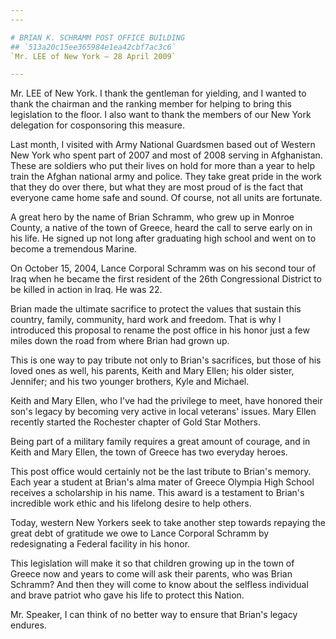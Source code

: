 ```yaml
---
---

# BRIAN K. SCHRAMM POST OFFICE BUILDING
## `513a20c15ee365984e1ea42cbf7ac3c6`
`Mr. LEE of New York — 28 April 2009`

---
```



Mr. LEE of New York. I thank the gentleman for yielding, and I wanted 
to thank the chairman and the ranking member for helping to bring this 
legislation to the floor. I also want to thank the members of our New 
York delegation for cosponsoring this measure.

Last month, I visited with Army National Guardsmen based out of 
Western New York who spent part of 2007 and most of 2008 serving in 
Afghanistan. These are soldiers who put their lives on hold for more 
than a year to help train the Afghan national army and police. They 
take great pride in the work that they do over there, but what they are 
most proud of is the fact that everyone came home safe and sound. Of 
course, not all units are fortunate.

A great hero by the name of Brian Schramm, who grew up in Monroe 
County, a native of the town of Greece, heard the call to serve early 
on in his life. He signed up not long after graduating high school and 
went on to become a tremendous Marine.



On October 15, 2004, Lance Corporal Schramm was on his second tour of 
Iraq when he became the first resident of the 26th Congressional 
District to be killed in action in Iraq. He was 22.

Brian made the ultimate sacrifice to protect the values that sustain 
this country, family, community, hard work and freedom. That is why I 
introduced this proposal to rename the post office in his honor just a 
few miles down the road from where Brian had grown up.

This is one way to pay tribute not only to Brian's sacrifices, but 
those of his loved ones as well, his parents, Keith and Mary Ellen; his 
older sister, Jennifer; and his two younger brothers, Kyle and Michael.

Keith and Mary Ellen, who I've had the privilege to meet, have 
honored their son's legacy by becoming very active in local veterans' 
issues. Mary Ellen recently started the Rochester chapter of Gold Star 
Mothers.

Being part of a military family requires a great amount of courage, 
and in Keith and Mary Ellen, the town of Greece has two everyday 
heroes.

This post office would certainly not be the last tribute to Brian's 
memory. Each year a student at Brian's alma mater of Greece Olympia 
High School receives a scholarship in his name. This award is a 
testament to Brian's incredible work ethic and his lifelong desire to 
help others.

Today, western New Yorkers seek to take another step towards repaying 
the great debt of gratitude we owe to Lance Corporal Schramm by 
redesignating a Federal facility in his honor.

This legislation will make it so that children growing up in the town 
of Greece now and years to come will ask their parents, who was Brian 
Schramm? And then they will come to know about the selfless individual 
and brave patriot who gave his life to protect this Nation.

Mr. Speaker, I can think of no better way to ensure that Brian's 
legacy endures.